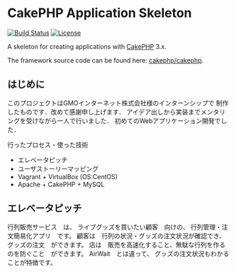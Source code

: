 # CakePHP Application Skeleton

[![Build Status](https://img.shields.io/travis/cakephp/app/master.svg?style=flat-square)](https://travis-ci.org/cakephp/app)
[![License](https://img.shields.io/packagist/l/cakephp/app.svg?style=flat-square)](https://packagist.org/packages/cakephp/app)

A skeleton for creating applications with [CakePHP](http://cakephp.org) 3.x.

The framework source code can be found here: [cakephp/cakephp](https://github.com/cakephp/cakephp).

## はじめに

このプロジェクトはGMOインターネット株式会社様のインターンシップで
制作したものです．改めて感謝申し上げます．
アイデア出しから実装までメンタリングを受けながら一人で行いました．
初めてのWebアプリケーション開発でした．

行ったプロセス・使った技術
- エレベータピッチ
- ユーザストーリーマッピング
- Vagrant + VirtualBox (OS:CentOS)
- Apache + CakePHP + MySQL

## エレベータピッチ

行列販売サービス　は、
ライブグッズを買いたい顧客　向けの、
行列管理・注文簡易化アプリ　です。
顧客は　行列の状況・グッズの注文状況が確認でき、グッズの注文　ができます。
店は　販売を高速化すること、無駄な行列を作るのを防ぐこと　ができます。
AirWait　とは違って、
グッズの注文状況もわかる　ことが特徴です。

